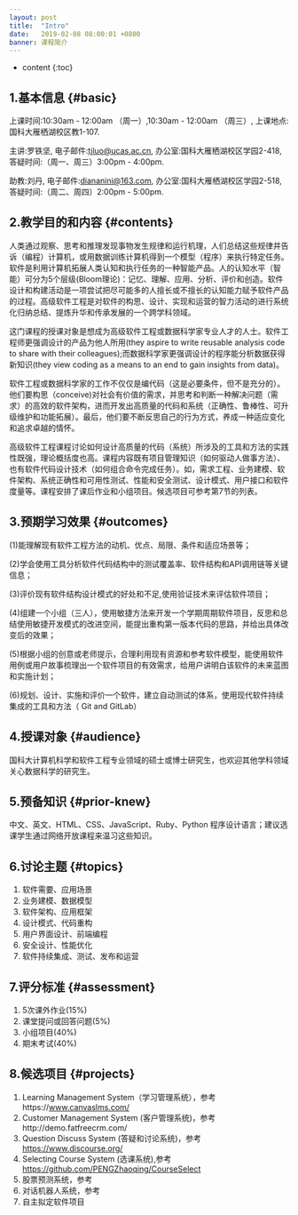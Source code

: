 ```yaml
---
layout: post
title:  "Intro"
date:   2019-02-08 08:00:01 +0800
banner: 课程简介
---
```


* content
{:toc}

1.基本信息 {#basic}
---------------------------
上课时间:10:30am - 12:00am （周一）,10:30am - 12:00am （周三）,
上课地点:国科大雁栖湖校区教1-107.

主讲:罗铁坚,
电子邮件:tjluo@ucas.ac.cn,
办公室:国科大雁栖湖校区学园2-418, 
答疑时间:（周一、周三）3:00pm - 4:00pm. 

助教:刘丹,
电子邮件:diananini@163.com, 
办公室:国科大雁栖湖校区学园2-518, 
答疑时间:（周二、周四）2:00pm - 5:00pm.

2.教学目的和内容 {#contents}
---------------------------
人类通过观察、思考和推理发现事物发生规律和运行机理，人们总结这些规律并告诉（编程）计算机，或用数据训练计算机得到一个模型（程序）来执行特定任务。软件是利用计算机拓展人类认知和执行任务的一种智能产品。人的认知水平（智能）可分为5个层级(Bloom理论)：记忆、理解、应用、分析、评价和创造。软件设计和构建活动是一项尝试把尽可能多的人擅长或不擅长的认知能力赋予软件产品的过程。高级软件工程是对软件的构思、设计、实现和运营的智力活动的进行系统化归纳总结、提炼升华和传承发展的一个跨学科领域。

这门课程的授课对象是想成为高级软件工程或数据科学家专业人才的人士。软件工程师更强调设计的产品为他人所用(they aspire to write reusable analysis code to
share with their colleagues);而数据科学家更强调设计的程序能分析数据获得新知识(they
view coding as a means to an end to gain insights from data)。 

软件工程或数据科学家的工作不仅仅是编代码（这是必要条件，但不是充分的）。他们要构思（conceive)对社会有价值的需求，并思考和判断一种解决问题（需求）的高效的软件架构，进而开发出高质量的代码和系统（正确性、鲁棒性、可升级维护和功能拓展）。最后，他们要不断反思自己的行为方式，养成一种适应变化和追求卓越的情怀。

高级软件工程课程讨论如何设计高质量的代码（系统）所涉及的工具和方法的实践性既强，理论概括度也高。课程内容既有项目管理知识（如何驱动人做事方法）、也有软件代码设计技术（如何组合命令完成任务）。如，需求工程、业务建模、软件架构、系统正确性和可用性测试、性能和安全测试、设计模式、用户接口和软件度量等。课程安排了课后作业和小组项目。候选项目可参考第7节的列表。

3.预期学习效果 {#outcomes}
---------------------------------
(1)能理解现有软件工程方法的动机、优点、局限、条件和适应场景等；

(2)学会使用工具分析软件代码结构中的测试覆盖率、软件结构和API调用链等关键信息；

(3)评价现有软件结构设计模式的好处和不足,使用验证技术来评估软件项目；

(4)组建一个小组（三人），使用敏捷方法来开发一个学期周期软件项目，反思和总结使用敏捷开发模式的改进空间，能提出重构第一版本代码的思路，并给出具体改变后的效果；

(5)根据小组的创意或老师提示，合理利用现有资源和参考软件模型，能使用软件用例或用户故事梳理出一个软件项目的有效需求，给用户讲明白该软件的未来蓝图和实施计划；

(6)规划、设计、实施和评价一个软件，建立自动测试的体系，使用现代软件持续集成的工具和方法（ Git and GitLab）

4.授课对象 {#audience}
---------------------------
国科大计算机科学和软件工程专业领域的硕士或博士研究生，也欢迎其他学科领域关心数据科学的研究生。

5.预备知识 {#prior-knew}
----------------------------
中文、英文、HTML、CSS、JavaScript、Ruby、Python 程序设计语言；建议选课学生通过网络开放课程来温习这些知识。

6.讨论主题 {#topics}
----------------------------
1. 软件需要、应用场景
2. 业务建模、数据模型
3. 软件架构、应用框架
4. 设计模式、代码重构
5. 用户界面设计、前端编程
6. 安全设计、性能优化
7. 软件持续集成、测试、发布和运营

7.评分标准 {#assessment}
---------------------------
1. 5次课外作业(15%)
2. 课堂提问或回答问题(5%)
3. 小组项目(40%)
4. 期末考试(40%)

8.候选项目 {#projects}
---------------------------
1. Learning Management System（学习管理系统），参考https://www.canvaslms.com/
2. Customer Management System (客户管理系统)，参考http://demo.fatfreecrm.com/
3. Question Discuss System (答疑和讨论系统)，参考 https://www.discourse.org/
4. Selecting Course System (选课系统),参考 https://github.com/PENGZhaoqing/CourseSelect
5. 股票预测系统，参考
6. 对话机器人系统，参考
7. 自主拟定软件项目